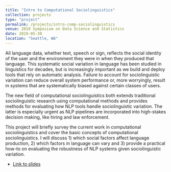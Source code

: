```yaml
---
title: "Intro to Computational Sociolinguistics"
collection: projects
type: "project"
permalink: /projects/intro-comp-sociolinguistics
venue: 2019 Symposium on Data Science and Statistics
date: 2019-05-30
location: "Seattle, WA"
---
```


All language data, whether text, speech or sign, reflects the social identity of the user and the environment they were in when they produced that language. This systematic social variation in language has been studied in linguistics for decades, but is increasingly important as we build and deploy tools that rely on automatic analysis. Failure to account for sociolinguistic variation can reduce overall system performance or, more worryingly, result in systems that are systematically biased against certain classes of users.

The new field of computational sociolinguistics both extends traditional sociolinguistic research using computational methods and provides methods for evaluating how NLP tools handle sociolinguistic variation. The latter is especially urgent as NLP pipelines are incorporated into high-stakes decision making, like hiring and law enforcement.

This project will briefly survey the current work in computational sociolinguistics and cover the basic concepts of computational sociolinguistics. I will discuss 1) which social factors affect language production, 2) which factors in language can vary and 3) provide a practical how-to on evaluating the robustness of NLP systems given sociolinguistic variation.
* [Link to slides](http://rctatman.com/files/Tatman_2019_CompSocio.pdf)
